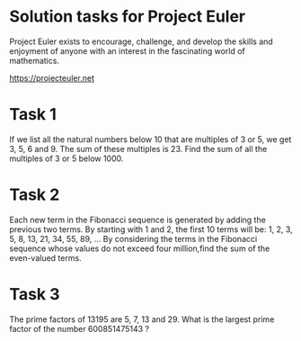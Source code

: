 # Solution tasks for Project Euler
Project Euler exists to encourage, challenge, and develop the skills and enjoyment of anyone with an interest in the fascinating world of mathematics.

https://projecteuler.net

# Task 1
If we list all the natural numbers below 10 that are multiples of 3 or 5, we get 3, 5, 6 and 9.
The sum of these multiples is 23.
Find the sum of all the multiples of 3 or 5 below 1000.

# Task 2
Each new term in the Fibonacci sequence is generated by adding the previous two terms.
By starting with 1 and 2, the first 10 terms will be:
1, 2, 3, 5, 8, 13, 21, 34, 55, 89, ...
By considering the terms in the Fibonacci sequence whose values do not exceed four million,find the sum of the even-valued terms.

# Task 3
The prime factors of 13195 are 5, 7, 13 and 29.
What is the largest prime factor of the number 600851475143 ?
